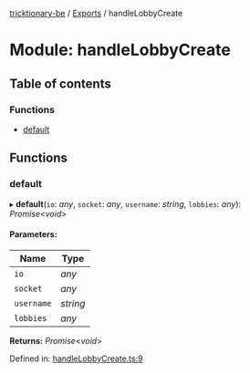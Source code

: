 [tricktionary-be](../README.md) / [Exports](../modules.md) / handleLobbyCreate

# Module: handleLobbyCreate

## Table of contents

### Functions

- [default](handlelobbycreate.md#default)

## Functions

### default

▸ **default**(`io`: *any*, `socket`: *any*, `username`: *string*, `lobbies`: *any*): *Promise*<*void*\>

#### Parameters:

Name | Type |
------ | ------ |
`io` | *any* |
`socket` | *any* |
`username` | *string* |
`lobbies` | *any* |

**Returns:** *Promise*<*void*\>

Defined in: [handleLobbyCreate.ts:9](https://github.com/story-squad/tricktionary-be/blob/7cc47ef/src/sockets/handleLobbyCreate.ts#L9)
